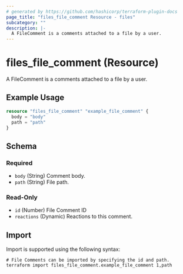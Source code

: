 ```yaml
---
# generated by https://github.com/hashicorp/terraform-plugin-docs
page_title: "files_file_comment Resource - files"
subcategory: ""
description: |-
  A FileComment is a comments attached to a file by a user.
---
```


# files_file_comment (Resource)

A FileComment is a comments attached to a file by a user.

## Example Usage

```terraform
resource "files_file_comment" "example_file_comment" {
  body = "body"
  path = "path"
}
```

<!-- schema generated by tfplugindocs -->
## Schema

### Required

- `body` (String) Comment body.
- `path` (String) File path.

### Read-Only

- `id` (Number) File Comment ID
- `reactions` (Dynamic) Reactions to this comment.

## Import

Import is supported using the following syntax:

```shell
# File Comments can be imported by specifying the id and path.
terraform import files_file_comment.example_file_comment 1,path
```
